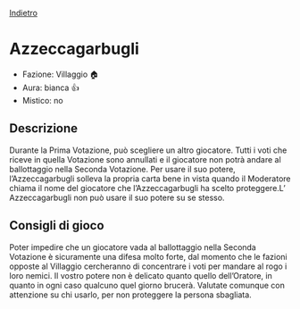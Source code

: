 [Indietro](..)

# Azzeccagarbugli

- Fazione: Villaggio <span class='emoji'>🏠</span>
- Aura: bianca <span class='emoji'>👍</span>
- Mistico: no

## Descrizione

Durante la Prima Votazione, può scegliere un altro giocatore. Tutti i voti che riceve in quella Votazione sono annullati e il giocatore non potrà andare al ballottaggio nella Seconda Votazione. Per usare il suo potere, l’Azzeccagarbugli solleva la propria carta bene in vista quando il Moderatore chiama il nome del giocatore che l’Azzeccagarbugli ha scelto proteggere.L’ Azzeccagarbugli non può usare il suo potere su se stesso.

## Consigli di gioco

Poter impedire che un giocatore vada al ballottaggio nella Seconda Votazione è sicuramente una difesa molto forte, dal momento che le fazioni opposte al Villaggio cercheranno di concentrare i voti per mandare al rogo i loro nemici. Il vostro potere non è delicato quanto quello dell’Oratore, in quanto in ogni caso qualcuno quel giorno brucerà. Valutate comunque con attenzione su chi usarlo, per non proteggere la persona sbagliata.